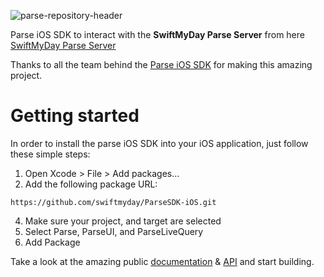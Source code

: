 
![parse-repository-header](https://swiftmyday.github.io/Deposit/Banner.jpg)

Parse iOS SDK to interact with the <b>SwiftMyDay Parse Server</b>  from here [SwiftMyDay Parse Server](https://github.com/swiftmyday/ParseServer-SwiftMyDay)


Thanks to all the team behind the [Parse iOS SDK](https://github.com/parse-community/Parse-SDK-iOS-OSX) for making this amazing project.



# Getting started

In order to install the parse iOS SDK into your iOS application, just follow these simple steps:

1. Open Xcode > File > Add packages...
2. Add the following package URL:
  ```
  https://github.com/swiftmyday/ParseSDK-iOS.git
  ```
4. Make sure your project, and target are selected
5. Select Parse, ParseUI, and ParseLiveQuery
6. Add Package

Take a look at the amazing public [documentation][docs] & [API][api] and start building.

[docs]: http://docs.parseplatform.org/ios/guide/
[api]: http://parseplatform.org/Parse-SDK-iOS-OSX/api/
